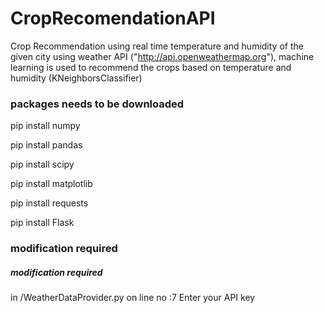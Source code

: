 # CropRecomendationAPI
Crop Recommendation using real time temperature and humidity of the given city using weather API ("http://api.openweathermap.org"),
machine learning is used to recommend the crops based on temperature and humidity (KNeighborsClassifier)


<h3>packages needs to be downloaded</h3>
pip install numpy

pip install pandas

pip install scipy

pip install matplotlib

pip install requests

pip install Flask

<h3> modification required </h3>
<h5> modification required </h5>

in /WeatherDataProvider.py on line no :7 Enter your API key

